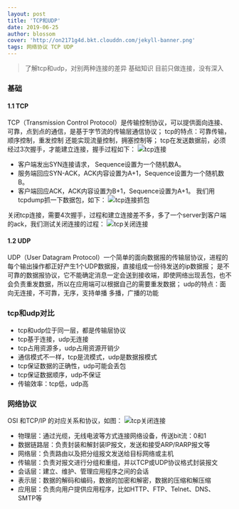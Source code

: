 ```yaml
---
layout: post
title: 'TCP和UDP'
date: 2019-06-25
author: blossom
cover: 'http://on2171g4d.bkt.clouddn.com/jekyll-banner.png'
tags: 网络协议 TCP UDP
---
```


> 了解tcp和udp，对别两种连接的差异 基础知识 目前只做连接，没有深入

### 基础
#### 1.1 TCP
TCP（Transmission Control Protocol）是传输控制协议，可以提供面向连接、可靠，点到点的通信，是基于字节流的传输层通信协议；
tcp的特点：可靠传输，顺序控制，重发控制 还能实现流量控制，拥塞控制等；
tcp在发送数据前，必须经过3次握手，才能建立连接，握手过程如下：
![tcp连接](https://blossom102er.github.io/assets/img/tcp.png)
* 客户端发出SYN连接请求， Sequence设置为一个随机数A。
* 服务端回应SYN-ACK，ACK内容设置为A+1，Sequence设置为一个随机数B。
* 客户端回应ACK，ACK内容设置为B+1，Sequence设置为A+1。
我们用tcpdump抓一下数据包，如下：
![tcp连接抓包](https://blossom102er.github.io/assets/img/tcp-conn.png)

关闭tcp连接，需要4次握手，过程和建立连接差不多，多了一个server到客户端的ack，我们测试关闭连接的过程：
![tcp关闭连接](https://blossom102er.github.io/assets/img/tcp-close.png)

#### 1.2 UDP
UDP（User Datagram Protocol）一个简单的面向数据报的传输层协议，进程的每个输出操作都正好产生1个UDP数据报，直接组成一份待发送的ip数据报；
是不可靠的数据报协议，它不能确定消息一定会送到接收端，即使网络出现丢包，也不会负责重发数据，所以在应用端可以根据自己的需要重发数据；
udp的特点：面向无连接，不可靠，无序，支持单播 多播，广播的功能

### tcp和udp对比
* tcp和udp位于同一层，都是传输层协议
* tcp基于连接，udp无连接
* tcp占用资源多，udp占用资源开销少
* 通信模式不一样，tcp是流模式，udp是数据报模式
* tcp保证数据的正确性，udp可能会丢包
* tcp保证数据顺序，udp不保证
* 传输效率：tcp低，udp高

### 网络协议
OSI 和TCP/IP 的对应关系和协议，如图：
![tcp关闭连接](https://blossom102er.github.io/assets/img/osi.png)

* 物理层：通过光缆，无线电波等方式连接网络设备，传送bit流：0和1
* 数据链路层：负责封装和解封装IP报文，发送和接受ARP/RARP报文等
* 网络层：负责路由以及把分组报文发送给目标网络或主机
* 传输层：负责对报文进行分组和重组，并以TCP或UDP协议格式封装报文
* 会话层：建立、维护、管理应用程序之间的会话
* 表示层：数据的解码和编码，数据的加密和解密，数据的压缩和解压缩
* 应用层：负责向用户提供应用程序，比如HTTP、FTP、Telnet、DNS、SMTP等
